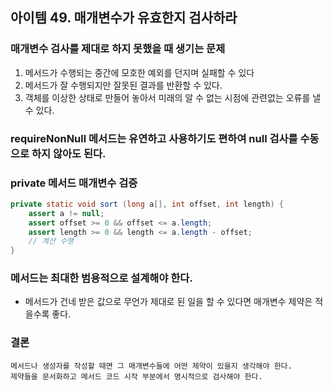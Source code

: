 ## 아이템 49. 매개변수가 유효한지 검사하라

### 매개변수 검사를 제대로 하지 못했을 때 생기는 문제
1. 메서드가 수행되는 중간에 모호한 예외를 던지며 실패할 수 있다
2. 메서드가 잘 수행되지만 잘못된 결과를 반환할 수 있다.
3. 객체를 이상한 상태로 만들어 놓아서 미래의 알 수 없는 시점에 관련없는 오류를 낼 수 있다.

### requireNonNull 메서드는 유연하고 사용하기도 편하여 null 검사를 수동으로 하지 않아도 된다.

### private 메서드 매개변수 검증
```java
private static void sort (long a[], int offset, int length) {
    assert a != null;
    assert offset >= 0 && offset <= a.length;
    assert length >= 0 && length <= a.length - offset;
    // 계산 수행
}
```

### 메서드는 최대한 범용적으로 설계해야 한다.
- 메서드가 건네 받은 값으로 무언가 제대로 된 일을 할 수 있다면 매개변수 제약은 적을수록 좋다.

### 결론
```
메서드나 생성자를 작성할 때면 그 매개변수들에 어떤 제약이 있을지 생각해야 한다.
제약들을 문서화하고 메서드 코드 시작 부분에서 명시적으로 검사해야 한다.
```
